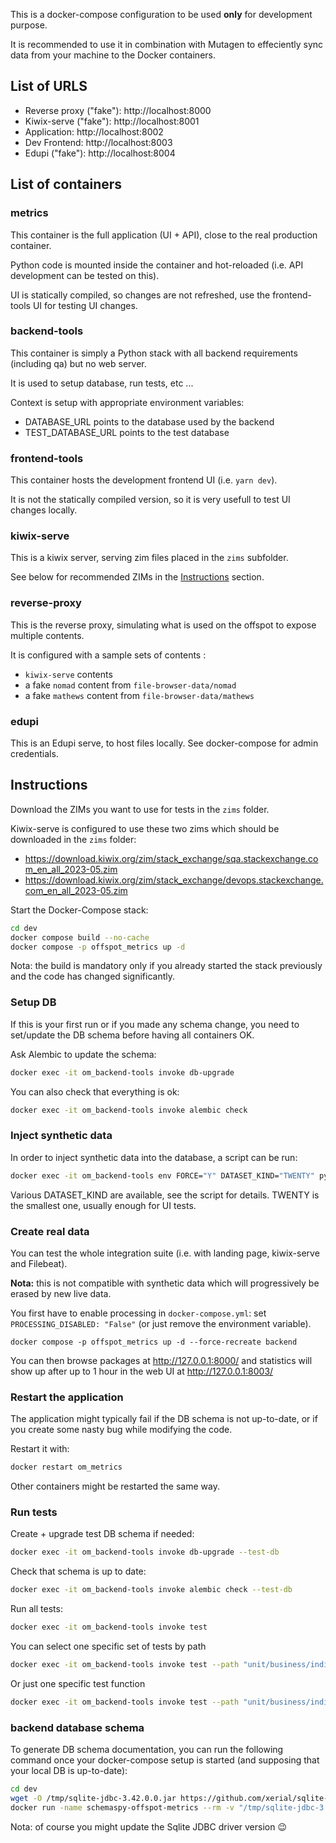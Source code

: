 This is a docker-compose configuration to be used **only** for development purpose.

It is recommended to use it in combination with Mutagen to effeciently sync data from your machine to the Docker containers.

## List of URLS

- Reverse proxy ("fake"): http://localhost:8000
- Kiwix-serve ("fake"): http://localhost:8001
- Application: http://localhost:8002
- Dev Frontend: http://localhost:8003
- Edupi ("fake"): http://localhost:8004

## List of containers

### metrics

This container is the full application (UI + API), close to the real production container.

Python code is mounted inside the container and hot-reloaded (i.e. API development can be tested on this).

UI is statically compiled, so changes are not refreshed, use the frontend-tools UI for testing UI changes.

### backend-tools

This container is simply a Python stack with all backend requirements (including qa) but no web server.

It is used to setup database, run tests, etc ...

Context is setup with appropriate environment variables:
- DATABASE_URL points to the database used by the backend
- TEST_DATABASE_URL points to the test database

### frontend-tools

This container hosts the development frontend UI (i.e. `yarn dev`).

It is not the statically compiled version, so it is very usefull to test UI changes locally.

### kiwix-serve

This is a kiwix server, serving zim files placed in the `zims` subfolder.

See below for recommended ZIMs in the [Instructions](#instructions) section.

### reverse-proxy

This is the reverse proxy, simulating what is used on the offspot to expose multiple contents.

It is configured with a sample sets of contents :
- `kiwix-serve` contents
- a fake `nomad` content from `file-browser-data/nomad`
- a fake `mathews` content from `file-browser-data/mathews`

### edupi

This is an Edupi serve, to host files locally. See docker-compose for admin credentials.

## Instructions

Download the ZIMs you want to use for tests in the `zims` folder.

Kiwix-serve is configured to use these two zims which should be downloaded in the `zims` folder:
- https://download.kiwix.org/zim/stack_exchange/sqa.stackexchange.com_en_all_2023-05.zim
- https://download.kiwix.org/zim/stack_exchange/devops.stackexchange.com_en_all_2023-05.zim

Start the Docker-Compose stack:

```sh
cd dev
docker compose build --no-cache
docker compose -p offspot_metrics up -d
```

Nota: the build is mandatory only if you already started the stack previously and the code has changed significantly.

### Setup DB

If this is your first run or if you made any schema change, you need to set/update the DB schema before having all containers OK.

Ask Alembic to update the schema:

```sh
docker exec -it om_backend-tools invoke db-upgrade
```

You can also check that everything is ok:

```sh
docker exec -it om_backend-tools invoke alembic check
```

### Inject synthetic data

In order to inject synthetic data into the database, a script can be run:

```sh
docker exec -it om_backend-tools env FORCE="Y" DATASET_KIND="TWENTY" python dev_tools/synthetic_data.py
```

Various DATASET_KIND are available, see the script for details. TWENTY is the smallest one, usually enough for UI tests.

### Create real data

You can test the whole integration suite (i.e. with landing page, kiwix-serve and Filebeat).

**Nota:** this is not compatible with synthetic data which will progressively be erased by new live data.

You first have to enable processing in `docker-compose.yml`: set `PROCESSING_DISABLED: "False"` (or just remove the environment variable).

```
docker compose -p offspot_metrics up -d --force-recreate backend
```

You can then browse packages at http://127.0.0.1:8000/ and statistics will show up after up to 1 hour in the web UI at http://127.0.0.1:8003/

### Restart the application

The application might typically fail if the DB schema is not up-to-date, or if you create some nasty bug while modifying the code.

Restart it with:

```sh
docker restart om_metrics
```

Other containers might be restarted the same way.

### Run tests

Create + upgrade test DB schema if needed:

```sh
docker exec -it om_backend-tools invoke db-upgrade --test-db
```

Check that schema is up to date:
```sh
docker exec -it om_backend-tools invoke alembic check --test-db
```

Run all tests:

```sh
docker exec -it om_backend-tools invoke test
```

You can select one specific set of tests by path

```sh
docker exec -it om_backend-tools invoke test --path "unit/business/indicators/test_indicators.py"
```

Or just one specific test function

```sh
docker exec -it om_backend-tools invoke test --path "unit/business/indicators/test_indicators.py" --args "-k test_no_input"
```

### backend database schema

To generate DB schema documentation, you can run the following command once your
docker-compose setup is started (and supposing that your local DB is up-to-date):

```sh
cd dev
wget -O /tmp/sqlite-jdbc-3.42.0.0.jar https://github.com/xerial/sqlite-jdbc/releases/download/3.42.0.0/sqlite-jdbc-3.42.0.0.jar
docker run -name schemaspy-offspot-metrics --rm -v "/tmp/sqlite-jdbc-3.42.0.0.jar:/drivers/sqlite-jdbc-3.42.0.0.jar" -v "$(pwd)/schemaspy.properties:/schemaspy.properties" -v "$(pwd)/schemaspy:/output" -v "$(pwd)/../backend/src/offspot_metrics_backend/dev.db:/data/database.db" schemaspy/schemaspy:latest
```

Nota: of course you might update the Sqlite JDBC driver version 😉
